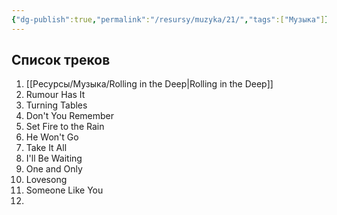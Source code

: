 ```yaml
---
{"dg-publish":true,"permalink":"/resursy/muzyka/21/","tags":["Музыка"]}
---
```


## Список треков 
1. [[Ресурсы/Музыка/Rolling in the Deep\|Rolling in the Deep]]
2. Rumour Has It 
3. Turning Tables 
4. Don't You Remember 
5. Set Fire to the Rain 
6. He Won't Go
7. Take It All 
8. I'll Be Waiting 
9. One and Only 
10. Lovesong 
11. Someone Like You 
12. 